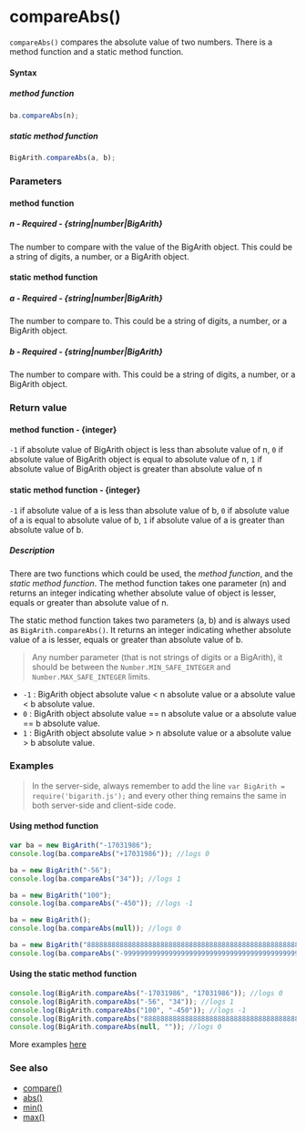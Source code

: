 # compareAbs()
<code>compareAbs()</code> compares the absolute value of two numbers. There is a method function and a static method function.

#### Syntax
##### method function
```javascript
ba.compareAbs(n);
```

##### static method function
```javascript
BigArith.compareAbs(a, b);
```
 
### Parameters
#### method function
##### n - Required - {string|number|BigArith}
The number to compare with the value of the BigArith object. This could be a string of digits, a number, or a BigArith object.

#### static method function
##### a - Required - {string|number|BigArith}
The number to compare to. This could be a string of digits, a number, or a BigArith object.

##### b - Required - {string|number|BigArith}
The number to compare with. This could be a string of digits, a number, or a BigArith object.

### Return value
#### method function - {integer}
<code>-1</code> if absolute value of BigArith object is less than absolute value of n, <code>0</code> if absolute value of BigArith object is equal to absolute value of n, <code>1</code> if absolute value of BigArith object is greater than absolute value of n

#### static method function - {integer}
<code>-1</code> if absolute value of a is less than absolute value of b, <code>0</code> if absolute value of a is equal to absolute value of b, <code>1</code> if absolute value of a is greater than absolute value of b.

##### Description
There are two functions which could be used, the *method function*, and the *static method function*. The method function takes one parameter (n) and returns an integer indicating whether absolute value of object is lesser, equals or greater than absolute value of n.

The static method function takes two parameters (a, b) and is always used as <code>BigArith.compareAbs()</code>. It returns an integer indicating whether absolute value of a is lesser, equals or greater than absolute value of b. 

> Any number parameter (that is not strings of digits or a BigArith), it should be between the <code>Number.MIN_SAFE_INTEGER</code> and <code>Number.MAX_SAFE_INTEGER</code> limits.

* <code>-1</code> : BigArith object absolute value < n absolute value or a absolute value < b absolute value.
* <code>0</code> : BigArith object absolute value == n absolute value or a absolute value == b absolute value.
* <code>1</code> : BigArith object absolute value > n absolute value or a absolute value > b absolute value.

### Examples
> In the server-side, always remember to add the line `var BigArith = require('bigarith.js');` and every other thing remains the same in both server-side and client-side code.

#### Using method function

```javascript
var ba = new BigArith("-17031986");
console.log(ba.compareAbs("+17031986")); //logs 0

ba = new BigArith("-56");
console.log(ba.compareAbs("34")); //logs 1

ba = new BigArith("100");
console.log(ba.compareAbs("-450")); //logs -1

ba = new BigArith();
console.log(ba.compareAbs(null)); //logs 0

ba = new BigArith("8888888888888888888888888888888888888888888888888888888");
console.log(ba.compareAbs("-99999999999999999999999999999999999999999999999999999999999999")); //logs -1
```

#### Using the static method function

```javascript
console.log(BigArith.compareAbs("-17031986", "17031986")); //logs 0
console.log(BigArith.compareAbs("-56", "34")); //logs 1
console.log(BigArith.compareAbs("100", "-450")); //logs -1
console.log(BigArith.compareAbs("8888888888888888888888888888888888888888888888888888888", "-99999999999999999999999999999999999999999999999999999999999999")); //logs -1
console.log(BigArith.compareAbs(null, "")); //logs 0
```

More examples [here](https://github.com/osofem/BigArith.js/tree/master/examples/)

### See also
* [compare()](https://osofem.github.io/BigArith.js/documentation/compare.html)
* [abs()](https://osofem.github.io/BigArith.js/documentation/abs.html)
* [min()](https://osofem.github.io/BigArith.js/documentation/min.html)
* [max()](https://osofem.github.io/BigArith.js/documentation/max.html)